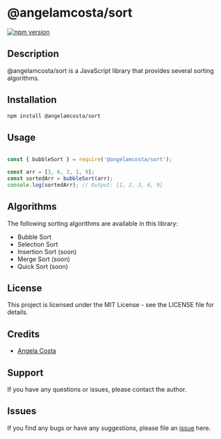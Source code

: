 # @angelamcosta/sort

[![npm version](https://badge.fury.io/js/%40angelamcosta%2Fsort.svg)](https://badge.fury.io/js/%40angelamcosta%2Fsort)

## Description 

@angelamcosta/sort is a JavaScript library that provides several sorting algorithms.

## Installation

```bash
npm install @angelamcosta/sort
```

## Usage

```javascript

const { bubbleSort } = require('@angelamcosta/sort');

const arr = [3, 6, 2, 1, 9];
const sortedArr = bubbleSort(arr);
console.log(sortedArr); // Output: [1, 2, 3, 6, 9]
```

## Algorithms

The following sorting algorithms are available in this library:

- Bubble Sort
- Selection Sort
- Insertion Sort (soon)
- Merge Sort (soon)
- Quick Sort (soon)

## License

This project is licensed under the MIT License - see the LICENSE file for details.

## Credits

- [Angela Costa](https://github.com/angelamcosta)

## Support

If you have any questions or issues, please contact the author.

## Issues

If you find any bugs or have any suggestions, please file an [issue](https://github.com/angelamcosta/npm_sort/issues) here.